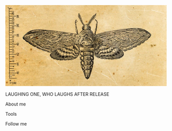 ![LAUGHING ONE, WHO LAUGHS AFTER RELEASE](https://github.com/DmytroMarkulych/DmytroMarkulych/blob/main/assets/Heading.png)

LAUGHING ONE, WHO LAUGHS AFTER RELEASE

About me

Tools

Follow me
